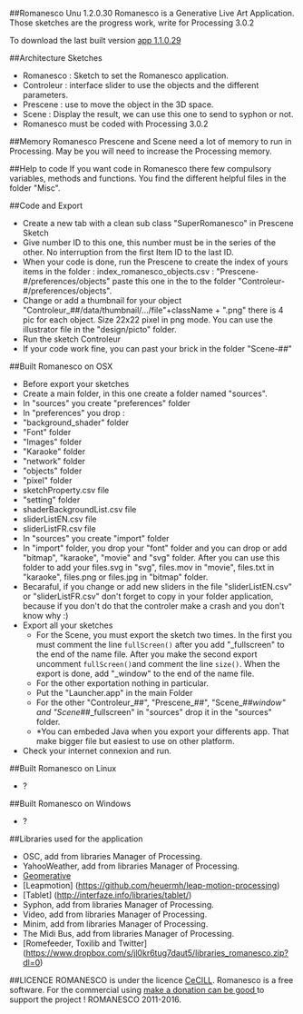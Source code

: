##Romanesco Unu 1.2.0.30
Romanesco is a Generative Live Art Application.
Those sketches are the progress work, write for Processing 3.0.2

To download the last built version [app 1.1.0.29](http://romanescoproject.wordpress.com/download/)

##Architecture Sketches
* Romanesco : Sketch to set the Romanesco application.
* Controleur : interface slider to use the objects and the different parameters.
* Prescene : use to move the object in the 3D space.
* Scene : Display the result, we can use this one to send to syphon or not.
* Romanesco must be coded with Processing 3.0.2


##Memory
Romanesco Prescene and Scene need a lot of memory to run in Processing. May be you will need to increase the Processing memory.

##Help to code
If you want code in Romanesco there few compulsory variables, methods and functions. You find the different helpful files in the folder "Misc".

##Code and Export
* Create a new tab with a clean sub class "SuperRomanesco" in Prescene Sketch
* Give number ID to this one, this number must be in the series of the other. No interruption from the first Item ID to the last ID.
* When your code is done, run the Prescene to create the index of yours items in the folder : index_romanesco_objects.csv :  "Prescene-#/preferences/objects" paste this one in the to the folder "Controleur-#/preferences/objects".
* Change or add a thumbnail for your object "Controleur_##/data/thumbnail/.../file"+className + ".png" there is 4 pic for each object. Size 22x22 pixel in png mode. You can use the illustrator file in the "design/picto" folder.
* Run the sketch Controleur
* If your code work fine, you can past your brick in the folder "Scene-##"

##Built Romanesco on OSX
* Before export your sketches
* Create a main folder, in this one create a folder named "sources".
* In "sources" you create "preferences" folder
* In "preferences" you drop :
 * "background_shader" folder
 * "Font" folder
 * "Images" folder 
 * "Karaoke" folder 
 * "network" folder 
 * "objects" folder 
 * "pixel"  folder
 * sketchProperty.csv file
 * "setting" folder 
 * shaderBackgroundList.csv file 
 * sliderListEN.csv file
 * sliderListFR.csv file
* In "sources" you create "import" folder
 * In "import" folder, you drop your "font" folder and you can drop or add "bitmap", "karaoke", "movie" and "svg" folder. After you can use this folder to add your files.svg in "svg", files.mov in "movie", files.txt in "karaoke", files.png or files.jpg in "bitmap" folder.
* Becaraful, if you change or add new sliders in the file "sliderListEN.csv" or "sliderListFR.csv" don't forget to copy in your folder application, because if you don't do that the controler make a crash and you don't know why :)
* Export all your sketches
  * For the Scene, you must export the sketch two times. In the first you must comment the line ````fullScreen()```` after you add "_fullscreen" to the end of the name file. After you make the second export uncomment ````fullScreen()````and comment the line ````size()````. When the export is done, add "_window"  to the end of the name file.
  * For the other exportation nothing in particular.
  * Put the "Launcher.app" in the main Folder
  * For the other "Controleur_##", "Prescene_##", "Scene_##_window" and "Scene_##_fullscreen" in "sources" drop it in the "sources" folder. 
  * *You can embeded Java when you export your differents app. That make bigger file but easiest to use on other platform.
* Check your internet connexion and run.

##Built Romanesco on Linux
* ?

##Built Romanesco on Windows
* ?

##Libraries used for the application
* OSC, add from libraries Manager of Processing.
* YahooWeather, add from libraries Manager of Processing.
* [Geomerative](http://www.ricardmarxer.com/geomerative/)
* [Leapmotion] (https://github.com/heuermh/leap-motion-processing)
* [Tablet] (http://interfaze.info/libraries/tablet/)
* Syphon, add from libraries Manager of Processing.
* Video, add from libraries Manager of Processing.
* Minim, add from libraries Manager of Processing.
* The Midi Bus, add from libraries Manager of Processing.
* [Romefeeder, Toxilib and Twitter] (https://www.dropbox.com/s/jl0kr6tug7daut5/libraries_romanesco.zip?dl=0)


##LICENCE
ROMANESCO is under the licence [CeCILL](http://www.cecill.info/licences/Licence_CeCILL_V2.1-en.html).
Romanesco is a free software.
For the commercial using [make a donation can be good  ](http://romanescoproject.wordpress.com/download/) to support the project !
ROMANESCO 2011-2016.
